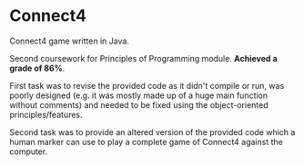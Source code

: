# Connect4

Connect4 game written in Java.

Second coursework for Principles of Programming module. **Achieved a grade of 86%**.

First task was to revise the provided code as it didn't compile or run, was poorly designed (e.g. it was mostly made up of a huge main function without comments) and needed to be fixed using the object-oriented principles/features.

Second task was to provide an altered version of the provided code which a human marker can use to play a complete game of Connect4 against the computer.
